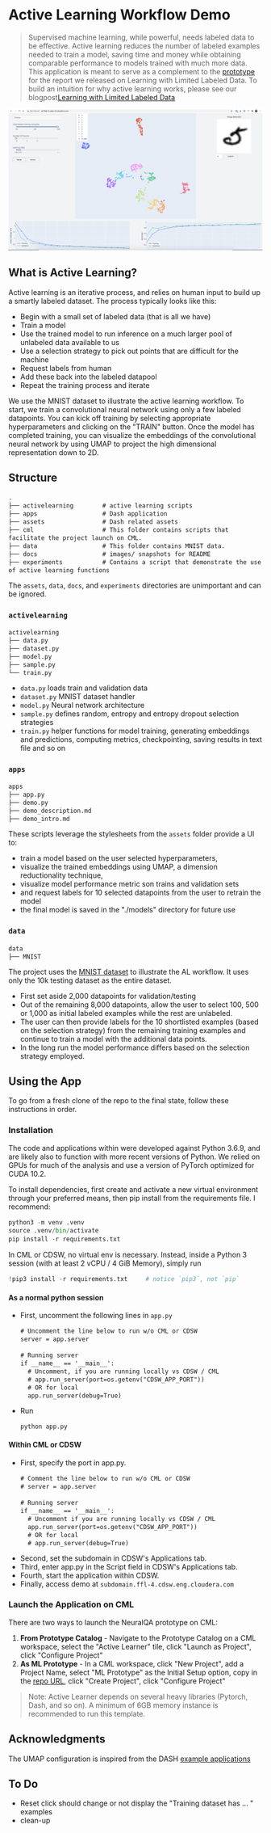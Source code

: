 # Active Learning Workflow Demo

> Supervised machine learning, while powerful, needs labeled data to be
effective. Active learning reduces the number of labeled examples needed to
train a model, saving time and money while obtaining comparable performance to
models trained with much more data.
> This application is meant to serve as a complement to the 
[prototype](https://activelearner.fastforwardlabs.com/) for the report
we released on Learning with Limited Labeled Data. To build an intuition for 
why active learning works, please see our blogpost[Learning with Limited Labeled Data](https://blog.cloudera.com/a-guide-to-learning-with-limited-labeled-data/) 

![AL Screenshot](docs/images/al.png)

## What is Active Learning?

Active learning is an iterative process, and relies on human input to build up a
smartly labeled dataset. The process typically looks like this:

* Begin with a small set of labeled data (that is all we have)
* Train a model 
* Use the trained model to run inference on a much larger pool of unlabeled data 
available to us
* Use a selection strategy to pick out points that are difficult for the machine
* Request labels from human
* Add these back into the labeled datapool
* Repeat the training process and iterate

We use the MNIST dataset to illustrate the active learning workflow. To start, 
we train a convolutional neural network using only a few labeled datapoints. 
You can kick off training by selecting appropriate hyperparameters and clicking 
on the "TRAIN" button. Once the model has completed training, you can visualize 
the embeddings of the convolutional neural network by using UMAP to project the 
high dimensional representation down to 2D. 

## Structure

```
.
├── activelearning        # active learning scripts
├── apps                  # Dash application
├── assets                # Dash related assets
├── cml                   # This folder contains scripts that facilitate the project launch on CML.
├── data                  # This folder contains MNIST data.
├── docs                  # images/ snapshots for README
├── experiments           # Contains a script that demonstrate the use of active learning functions
```

The `assets`, `data`, `docs`, and `experiments` directories are unimportant and 
can be ignored. 

### `activelearning`
```
activelearning
├── data.py
├── dataset.py
├── model.py
├── sample.py
└── train.py
```
- `data.py` loads train and validation data
- `dataset.py` MNIST dataset handler
- `model.py` Neural network architecture
- `sample.py` defines random, entropy and entropy dropout selection strategies
- `train.py` helper functions for model training, generating embeddings and predictions, computing metrics, checkpointing, saving results in text file and so on

### `apps` 
```
apps
├── app.py
├── demo.py 
├── demo_description.md
├── demo_intro.md
```
These scripts leverage the stylesheets from the `assets` folder provide a UI to:
- train a model based on the user selected hyperparameters,
- visualize the trained embeddings using UMAP, a dimension reductionality technique,
- visualize model performance metric son trains and validation sets
- and request labels for 10 selected datapoints from the user to retrain the model
- the final model is saved in the "./models" directory for future use

### `data`
```
data
├── MNIST
```
The project uses the [MNIST dataset](http://yann.lecun.com/exdb/mnist/) to illustrate 
the AL workflow. It uses only the 10k testing dataset as the entire dataset. 
- First set aside 2,000 datapoints for validation/testing
- Out of the remaining 8,000 datapoints, allow the user to select 100, 500 or 1,000 as 
initial labeled examples while the rest are unlabeled. 
- The user can then provide labels for the 10 shortlisted examples (based on the selection strategy) from the 
remaining training examples and continue to train a model with the additional data 
points. 
- In the long run the model performance differs based on the selection strategy employed.

## Using the App
To go from a fresh clone of the repo to the final state, follow these instructions in order.

### Installation
The code and applications within were developed against Python 3.6.9, and are likely also to function with more recent versions of Python. We relied on GPUs for much of the analysis and use a version of PyTorch optimized for CUDA 10.2. 

To install dependencies, first create and activate a new virtual environment through your preferred means, then pip install from the requirements file. I recommend:

```python
python3 -m venv .venv
source .venv/bin/activate
pip install -r requirements.txt
```

In CML or CDSW, no virtual env is necessary. Instead, inside a Python 3 session (with at least 2 vCPU / 4 GiB Memory), simply run

```python
!pip3 install -r requirements.txt     # notice `pip3`, not `pip`
```

#### As a normal python session
- First, uncomment the following lines in `app.py`
  ```
  # Uncomment the line below to run w/o CML or CDSW
  server = app.server
  
  # Running server
  if __name__ == '__main__':
    # Uncomment, if you are running locally vs CDSW / CML
    # app.run_server(port=os.getenv("CDSW_APP_PORT"))
    # OR for local
    app.run_server(debug=True)
  ```
- Run
  ```
  python app.py
  ```

#### Within CML or CDSW
- First, specify the port in app.py. 
  ```
  # Comment the line below to run w/o CML or CDSW
  # server = app.server
  
  # Running server
  if __name__ == '__main__':
    # Uncomment if you are running locally vs CDSW / CML
    app.run_server(port=os.getenv("CDSW_APP_PORT"))
    # OR for local
    # app.run_server(debug=True)
  ```
- Second, set the subdomain in CDSW's Applications tab.
- Third, enter app.py in the Script field in CDSW's Applications tab.
- Fourth, start the application within CDSW.
- Finally, access demo at `subdomain.ffl-4.cdsw.eng.cloudera.com`


### Launch the Application on CML
There are two ways to launch the NeuralQA prototype on CML:

1. **From Prototype Catalog** - Navigate to the Prototype Catalog on a CML workspace, select the "Active Learner" tile, click "Launch as Project", click "Configure Project"
2. **As ML Prototype** - In a CML workspace, click "New Project", add a Project Name, select "ML Prototype" as the Initial Setup option, copy in the [repo URL](https://github.com/fastforwardlabs/active-learning-cml), click "Create Project", click "Configure Project"

> Note: Active Learner depends on several heavy libraries (Pytorch, Dash, and so on). A minimum of 6GB memory instance is recommended to run this template.

## Acknowledgments
The UMAP configuration is inspired from the DASH [example applications](https://dash-gallery.plotly.host/Portal/)

## To Do
- Reset click should change or not display the "Training dataset has ... " examples
- clean-up

